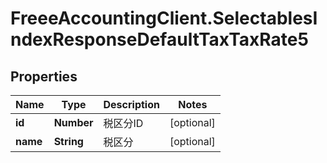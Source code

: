 # FreeeAccountingClient.SelectablesIndexResponseDefaultTaxTaxRate5

## Properties
Name | Type | Description | Notes
------------ | ------------- | ------------- | -------------
**id** | **Number** | 税区分ID | [optional] 
**name** | **String** | 税区分 | [optional] 


